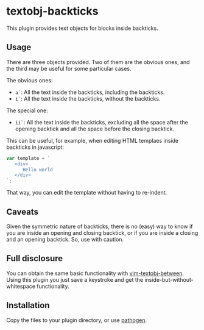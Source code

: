 # textobj-backticks

This plugin provides text objects for blocks inside backticks.

## Usage

There are three objects provided. Two of them are the obvious ones,
and the third may be useful for some particular cases.

The obvious ones:
* `` a` ``: All the text inside the backticks, including the backticks.
* `` i` ``: All the text inside the backticks, without the backticks.

The special one:
* `` ii` ``: All the text inside the backticks, excluding all the space after
the opening backtick and all the space before the closing backtick.

This can be useful, for example, when editing HTML templaes inside backticks
in javascript:

```javascript
var template = `
   <div>
      Hello world
   </div>
`;
```

That way, you can edit the template without having to re-indent.

## Caveats

Given the symmetric nature of backticks, there is no (easy) way to know
if you are inside an opening and closing backtick, or if you are inside
a closing and an opening backtick. So, use with caution.

## Full disclosure

You can obtain the same basic functionality with
[vim-textobj-between](https://github.com/thinca/vim-textobj-between). Using
this plugin you just save a keystroke and get the inside-but-without-whitespace
functionality.

## Installation

Copy the files to your plugin directory, or use 
[pathogen](https://github.com/tpope/vim-pathogen).
